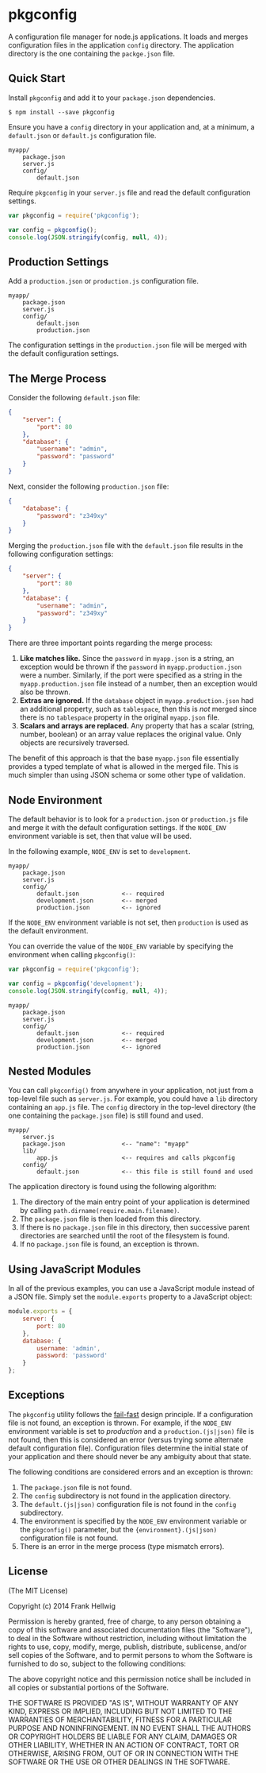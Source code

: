 pkgconfig
=========

A configuration file manager for node.js applications. It loads and merges
configuration files in the application `config` directory. The application
directory is the one containing the `packge.json` file.

Quick Start
-----------

Install `pkgconfig` and add it to your `package.json` dependencies.

```no-highlight
$ npm install --save pkgconfig
```
Ensure you have a `config` directory in your application and, at a minimum,
a `default.json` or `default.js` configuration file.

```no-highlight
myapp/
    package.json
    server.js
    config/
    	default.json
```

Require `pkgconfig` in your `server.js` file and read the default configuration
settings.

```javascript
var pkgconfig = require('pkgconfig');

var config = pkgconfig();
console.log(JSON.stringify(config, null, 4));
```

Production Settings
-------------------

Add a `production.json` or `production.js` configuration file.

```no-highlight
myapp/
    package.json
    server.js
    config/
    	default.json
    	production.json
```

The configuration settings in the `production.json` file will be merged with
the default configuration settings.

The Merge Process
-----------------

Consider the following `default.json` file:

```json
{
    "server": {
        "port": 80
    },
    "database": {
        "username": "admin",
        "password": "password"
    }
}
```

Next, consider the following `production.json` file:

```json
{
    "database": {
        "password": "z349xy"
    }
}
```

Merging the `production.json` file with the `default.json` file results in the
following configuration settings:

```json
{
    "server": {
        "port": 80
    },
    "database": {
        "username": "admin",
        "password": "z349xy"
    }
}
```

There are three important points regarding the merge process:

1. **Like matches like.** Since the `password` in `myapp.json` is a string, an exception would be thrown if the `password` in `myapp.production.json` were a number. Similarly, if the port were specified as a string in the `myapp.production.json` file instead of a number, then an exception would also be thrown.
2. **Extras are ignored.** If the `database` object in `myapp.production.json` had an additional property, such as `tablespace`, then this is *not* merged since there is no `tablespace` property in the original `myapp.json` file.
3. **Scalars and arrays are replaced.** Any property that has a scalar (string, number, boolean) or an array value replaces the original value. Only objects are recursively traversed.

The benefit of this approach is that the base `myapp.json` file essentially
provides a typed template of what is allowed in the merged file. This is much
simpler than using JSON schema or some other type of validation.

Node Environment
----------------

The default behavior is to look for a `production.json` or `production.js` file
and merge it with the default configuration settings. If the `NODE_ENV`
environment variable is set, then that value will be used.

In the following example, `NODE_ENV` is set to `development`.

```no-highlight
myapp/
    package.json
    server.js
    config/
    	default.json            <-- required
    	development.json        <-- merged
    	production.json         <-- ignored
```

If the `NODE_ENV` environment variable is not set, then `production` is used as
the default environment.

You can override the value of the `NODE_ENV` variable by specifying the
environment when calling `pkgconfig()`:

```javascript
var pkgconfig = require('pkgconfig');

var config = pkgconfig('development');
console.log(JSON.stringify(config, null, 4));
```

```no-highlight
myapp/
    package.json
    server.js
    config/
    	default.json            <-- required
    	development.json        <-- merged
    	production.json         <-- ignored
```

Nested Modules
--------------

You can call `pkgconfig()` from anywhere in your application, not just from a
top-level file such as `server.js`. For example, you could have a `lib`
directory containing an `app.js` file. The `config` directory in the top-level
directory (the one containing the `package.json` file) is still found and used.

```no-highlight
myapp/
    server.js
    package.json                <-- "name": "myapp"
    lib/
        app.js                  <-- requires and calls pkgconfig
    config/
        default.json            <-- this file is still found and used
```

The application directory is found using the following algorithm:

1. The directory of the main entry point of your application is determined by calling `path.dirname(require.main.filename)`.
2. The `package.json` file is then loaded from this directory.
3. If there is no `package.json` file in this directory, then successive parent directories are searched until the root of the filesystem is found.
4. If no `package.json` file is found, an exception is thrown.

Using JavaScript Modules
------------------------

In all of the previous examples, you can use a JavaScript module instead of a
JSON file. Simply set the `module.exports` property to a JavaScript object:

```javascript
module.exports = {
    server: {
        port: 80
    },
    database: {
        username: 'admin',
        password: 'password'
    }
};
```

Exceptions
----------

The `pkgconfig` utility follows the
[fail-fast](http://en.wikipedia.org/wiki/Fail-fast) design principle. If a
configuration file is not found, an exception is thrown. For example, if the
`NODE_ENV` environment variable is set to *production* and a
`production.(js|json)` file is not found, then this is considered an
error (versus trying some alternate default configuration file). Configuration
files determine the initial state of your application and there should never be
any ambiguity about that state.

The following conditions are considered errors and an exception is thrown:

1. The `package.json` file is not found.
2. The `config` subdirectory is not found in the application directory.
3. The `default.(js|json)` configuration file is not found in the `config` subdirectory.
4. The environment is specified by the `NODE_ENV` environment variable or the `pkgconfig()` parameter, but the `{environment}.(js|json)` configuration file is not found.
5. There is an error in the merge process (type mismatch errors).

License
-------

(The MIT License)

Copyright (c) 2014 Frank Hellwig

Permission is hereby granted, free of charge, to any person obtaining a copy of this software and associated documentation files (the "Software"), to deal in the Software without restriction, including without limitation the rights to use, copy, modify, merge, publish, distribute, sublicense, and/or sell copies of the Software, and to permit persons to whom the Software is furnished to do so, subject to the following conditions:

The above copyright notice and this permission notice shall be included in all copies or substantial portions of the Software.

THE SOFTWARE IS PROVIDED "AS IS", WITHOUT WARRANTY OF ANY KIND, EXPRESS OR IMPLIED, INCLUDING BUT NOT LIMITED TO THE WARRANTIES OF MERCHANTABILITY, FITNESS FOR A PARTICULAR PURPOSE AND NONINFRINGEMENT. IN NO EVENT SHALL THE AUTHORS OR COPYRIGHT HOLDERS BE LIABLE FOR ANY CLAIM, DAMAGES OR OTHER LIABILITY, WHETHER IN AN ACTION OF CONTRACT, TORT OR OTHERWISE, ARISING FROM, OUT OF OR IN CONNECTION WITH THE SOFTWARE OR THE USE OR OTHER DEALINGS IN THE SOFTWARE.
